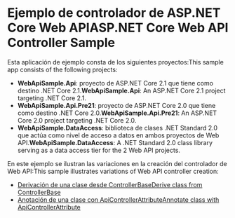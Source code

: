 # <a name="aspnet-core-web-api-controller-sample"></a><span data-ttu-id="a8cf7-101">Ejemplo de controlador de ASP.NET Core Web API</span><span class="sxs-lookup"><span data-stu-id="a8cf7-101">ASP.NET Core Web API Controller Sample</span></span>

<span data-ttu-id="a8cf7-102">Esta aplicación de ejemplo consta de los siguientes proyectos:</span><span class="sxs-lookup"><span data-stu-id="a8cf7-102">This sample app consists of the following projects:</span></span>

- <span data-ttu-id="a8cf7-103">**WebApiSample.Api**: proyecto de ASP.NET Core 2.1 que tiene como destino .NET Core 2.1.</span><span class="sxs-lookup"><span data-stu-id="a8cf7-103">**WebApiSample.Api**: An ASP.NET Core 2.1 project targeting .NET Core 2.1.</span></span>
- <span data-ttu-id="a8cf7-104">**WebApiSample.Api.Pre21**: proyecto de ASP.NET Core 2.0 que tiene como destino .NET Core 2.0.</span><span class="sxs-lookup"><span data-stu-id="a8cf7-104">**WebApiSample.Api.Pre21**: An ASP.NET Core 2.0 project targeting .NET Core 2.0.</span></span>
- <span data-ttu-id="a8cf7-105">**WebApiSample.DataAccess**: biblioteca de clases .NET Standard 2.0 que actúa como nivel de acceso a datos en ambos proyectos de Web API.</span><span class="sxs-lookup"><span data-stu-id="a8cf7-105">**WebApiSample.DataAccess**: A .NET Standard 2.0 class library serving as a data access tier for the 2 Web API projects.</span></span>

<span data-ttu-id="a8cf7-106">En este ejemplo se ilustran las variaciones en la creación del controlador de Web API:</span><span class="sxs-lookup"><span data-stu-id="a8cf7-106">This sample illustrates variations of Web API controller creation:</span></span>

- [<span data-ttu-id="a8cf7-107">Derivación de una clase desde ControllerBase</span><span class="sxs-lookup"><span data-stu-id="a8cf7-107">Derive class from ControllerBase</span></span>](https://docs.microsoft.com/aspnet/core/web-api#derive-class-from-controllerbase)
- [<span data-ttu-id="a8cf7-108">Anotación de una clase con ApiControllerAttribute</span><span class="sxs-lookup"><span data-stu-id="a8cf7-108">Annotate class with ApiControllerAttribute</span></span>](https://docs.microsoft.com/aspnet/core/web-api#annotate-class-with-apicontrollerattribute)
